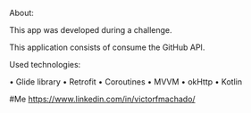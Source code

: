 About:

This app was developed during a challenge.

This application consists of consume the GitHub API.




Used technologies:

•	Glide library
•	Retrofit
•	Coroutines
•	MVVM
•	okHttp
•	Kotlin

#Me
https://www.linkedin.com/in/victorfmachado/
